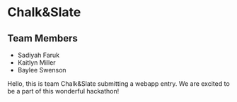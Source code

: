 # Chalk&Slate
## Team Members
* Sadiyah Faruk
* Kaitlyn Miller
* Baylee Swenson

Hello, this is team Chalk&Slate submitting a webapp entry. 
We are excited to be a part of this wonderful hackathon!
